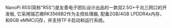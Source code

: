 NanoPi R5S(简称”R5S”)是友善电子团队设计出品的一款双2.5G+千兆三网口的开发板, 它采用瑞芯微RK3568B2作为主控处理器, 配备2GB/4GB LPDDR4x内存，和8GB eMMC闪存，并支持TF卡启动和运行系统。